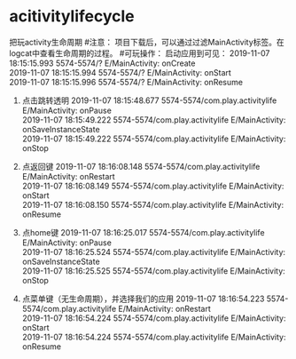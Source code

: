 # acitivitylifecycle
把玩activity生命周期
#注意：
项目下载后，可以通过过滤MainActivity标签。在logcat中查看生命周期的过程。
#可玩操作：
启动应用到可见：
2019-11-07 18:15:15.993 5574-5574/? E/MainActivity: onCreate  
2019-11-07 18:15:15.994 5574-5574/? E/MainActivity: onStart  
2019-11-07 18:15:15.996 5574-5574/? E/MainActivity: onResume  
1. 点击跳转透明
2019-11-07 18:15:48.677 5574-5574/com.play.activitylife E/MainActivity: onPause  
2019-11-07 18:15:49.222 5574-5574/com.play.activitylife E/MainActivity: onSaveInstanceState  
2019-11-07 18:15:49.222 5574-5574/com.play.activitylife E/MainActivity: onStop  

2. 点返回键
2019-11-07 18:16:08.148 5574-5574/com.play.activitylife E/MainActivity: onRestart  
2019-11-07 18:16:08.149 5574-5574/com.play.activitylife E/MainActivity: onStart  
2019-11-07 18:16:08.150 5574-5574/com.play.activitylife E/MainActivity: onResume  
3. 点home键
2019-11-07 18:16:25.017 5574-5574/com.play.activitylife E/MainActivity: onPause  
2019-11-07 18:16:25.524 5574-5574/com.play.activitylife E/MainActivity: onSaveInstanceState  
2019-11-07 18:16:25.525 5574-5574/com.play.activitylife E/MainActivity: onStop  
4. 点菜单键（无生命周期），并选择我们的应用
2019-11-07 18:16:54.223 5574-5574/com.play.activitylife E/MainActivity: onRestart  
2019-11-07 18:16:54.224 5574-5574/com.play.activitylife E/MainActivity: onStart  
2019-11-07 18:16:54.224 5574-5574/com.play.activitylife E/MainActivity: onResume  

